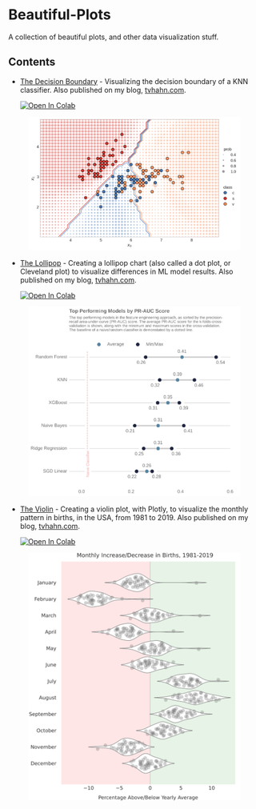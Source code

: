 # Beautiful-Plots
A collection of beautiful plots, and other data visualization stuff.



## Contents


   * [The Decision Boundary](https://github.com/tvhahn/Beautiful-Plots/tree/master/Decision%20Boundary) - Visualizing the decision boundary of a KNN classifier. Also published on my blog, [tvhahn.com](https://www.tvhahn.com/posts/beautiful-plots-decision-boundary/). 

      [![Open In Colab](https://colab.research.google.com/assets/colab-badge.svg)](https://colab.research.google.com/github/tvhahn/Beautiful-Plots/blob/master/Decision%20Boundary/decision-boundary.ipynb)

<div style="text-align: left; ">
<figure>
       <img src="./Decision Boundary/img/knn.png" alt="knn decision boundary plot" style="background:none; border:none; box-shadow:none; text-align:center" width="500px"/>
</figure>
</div>


* [The Lollipop](https://github.com/tvhahn/Beautiful-Plots/tree/master/Lollipop) - Creating a lollipop chart (also called a dot plot, or Cleveland plot) to visualize differences in ML model results. Also published on my blog, [tvhahn.com](https://www.tvhahn.com/posts/beautiful-plots-lollipop/). 
  
  [![Open In Colab](https://colab.research.google.com/assets/colab-badge.svg)](https://colab.research.google.com/github/tvhahn/Beautiful-Plots/blob/master/Lollipop/lollipop.ipynb)

<div style="text-align: left; ">
<figure>
       <img src="./Lollipop/img/beautiful_lollipop.png" alt="knn decision boundary plot" style="background:none; border:none; box-shadow:none; text-align:center" width="500px"/>
</figure>
 </div>


 * [The Violin](https://github.com/tvhahn/Beautiful-Plots/tree/master/Violin) - Creating a violin plot, with Plotly, to visualize the monthly pattern in births, in the USA, from 1981 to 2019. Also published on my blog, [tvhahn.com](https://www.tvhahn.com/posts/beautiful-plots-violin/). 

  	[![Open In Colab](https://colab.research.google.com/assets/colab-badge.svg)](https://colab.research.google.com/github/tvhahn/Beautiful-Plots/blob/master/Violin/violin_plot.ipynb)

<div style="text-align: left; ">
<figure>
       <img src="./Violin/img/violin_births.svg" alt="violin plot of birth changes" style="background:none; border:none; box-shadow:none; text-align:center" width="500px"/>
</figure>
 </div>


